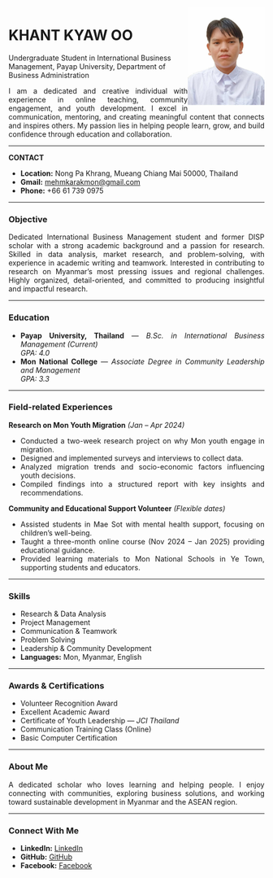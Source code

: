 
<img src="kyaw.jpg" align="right" width="30%">

# **KHANT KYAW OO**

Undergraduate Student in International Business Management,
Payap University, Department of Business Administration

<div style="text-align: justify;"> 
 I am a dedicated and creative individual with experience in online teaching, community engagement, and youth development. I excel in communication, mentoring, and creating meaningful content that connects and inspires others. My passion lies in helping people learn, grow, and build confidence through education and collaboration.

 ---

  **CONTACT**

- **Location:** Nong Pa Khrang, Mueang Chiang Mai 50000, Thailand  
- **Gmail:** [mehmkarakmon@gmail.com](mailto:mehmkarakmon@gmail.com)  
- **Phone:** +66 61 739 0975  

---

###  Objective
<div style="text-align: justify;">
Dedicated International Business Management student and former DISP scholar with a strong academic background and a passion for research. Skilled in data analysis, market research, and problem-solving, with experience in academic writing and teamwork.  
Interested in contributing to research on Myanmar’s most pressing issues and regional challenges. Highly organized, detail-oriented, and committed to producing insightful and impactful research.
</div>

---

###  Education
- **Payap University, Thailand** — *B.Sc. in International Business Management (Current)*  
  *GPA: 4.0*
- **Mon National College** — *Associate Degree in Community Leadership and Management*  
  *GPA: 3.3*

---

###  Field-related Experiences
**Research on Mon Youth Migration** *(Jan – Apr 2024)*  
- Conducted a two-week research project on why Mon youth engage in migration.  
- Designed and implemented surveys and interviews to collect data.  
- Analyzed migration trends and socio-economic factors influencing youth decisions.  
- Compiled findings into a structured report with key insights and recommendations.

**Community and Educational Support Volunteer** *(Flexible dates)*  
- Assisted students in Mae Sot with mental health support, focusing on children’s well-being.  
- Taught a three-month online course (Nov 2024 – Jan 2025) providing educational guidance.  
- Provided learning materials to Mon National Schools in Ye Town, supporting students and educators.

---

###  Skills
- Research & Data Analysis  
- Project Management  
- Communication & Teamwork  
- Problem Solving  
- Leadership & Community Development  
- **Languages:** Mon, Myanmar, English

---

###  Awards & Certifications
- Volunteer Recognition Award  
- Excellent Academic Award  
- Certificate of Youth Leadership — *JCI Thailand*  
- Communication Training Class (Online)  
- Basic Computer Certification  

---

###  About Me
A dedicated scholar who loves learning and helping people. I enjoy connecting with communities, exploring business solutions, and working toward sustainable development in Myanmar and the ASEAN region.

---

### Connect With Me

- **LinkedIn:** [LinkedIn](https://www.linkedin.com/in/khant-kyaw-oo-690b16396)  
- **GitHub:** [GitHub](https://karakadoresu.github.io)  
- **Facebook:** [Facebook](https://web.facebook.com/mmehmkaraklovesu/)



